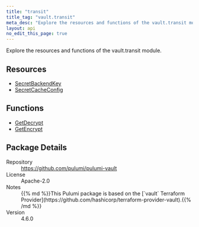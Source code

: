 ```yaml
---
title: "transit"
title_tag: "vault.transit"
meta_desc: "Explore the resources and functions of the vault.transit module."
layout: api
no_edit_this_page: true
---
```


<!-- WARNING: this file was generated by Pulumi Docs Generator. -->
<!-- Do not edit by hand unless you're certain you know what you are doing! -->

Explore the resources and functions of the vault.transit module.

<h2 id="resources">Resources</h2>
<ul class="api">
    <li><a href="secretbackendkey" title="SecretBackendKey"><span class="api-symbol api-symbol--resource"></span>SecretBackendKey</a></li>
    <li><a href="secretcacheconfig" title="SecretCacheConfig"><span class="api-symbol api-symbol--resource"></span>SecretCacheConfig</a></li>
</ul>

<h2 id="functions">Functions</h2>
<ul class="api">
    <li><a href="getdecrypt" title="GetDecrypt"><span class="api-symbol api-symbol--function"></span>GetDecrypt</a></li>
    <li><a href="getencrypt" title="GetEncrypt"><span class="api-symbol api-symbol--function"></span>GetEncrypt</a></li>
</ul>

<h2 id="package-details">Package Details</h2>
<dl class="package-details">
	<dt>Repository</dt>
	<dd><a href="https://github.com/pulumi/pulumi-vault">https://github.com/pulumi/pulumi-vault</a></dd>
	<dt>License</dt>
	<dd>Apache-2.0</dd>
	<dt>Notes</dt>
	<dd>{{% md %}}This Pulumi package is based on the [`vault` Terraform Provider](https://github.com/hashicorp/terraform-provider-vault).{{% /md %}}</dd>
	<dt>Version</dt>
	<dd>4.6.0</dd>
</dl>

